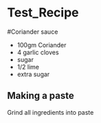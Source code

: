 # Test_Recipe 
#Coriander sauce
- 100gm Coriander
- 4 garlic cloves
- sugar
- 1/2 lime
- extra sugar

## Making a paste
Grind all ingredients into paste
